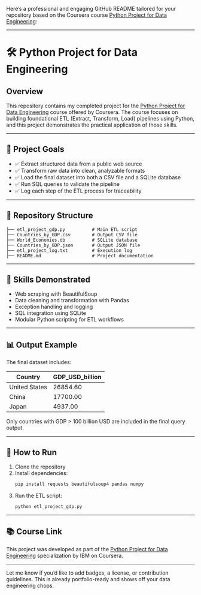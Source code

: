 Here’s a professional and engaging GitHub README tailored for your repository based on the Coursera course [Python Project for Data Engineering](https://www.coursera.org/learn/python-project-for-data-engineering):

---

# 🛠️ Python Project for Data Engineering

## Overview

This repository contains my completed project for the [Python Project for Data Engineering](https://www.coursera.org/learn/python-project-for-data-engineering) course offered by Coursera. The course focuses on building foundational ETL (Extract, Transform, Load) pipelines using Python, and this project demonstrates the practical application of those skills.

---

## 🚀 Project Goals

- ✅ Extract structured data from a public web source  
- ✅ Transform raw data into clean, analyzable formats  
- ✅ Load the final dataset into both a CSV file and a SQLite database  
- ✅ Run SQL queries to validate the pipeline  
- ✅ Log each step of the ETL process for traceability

---

## 📂 Repository Structure

```
├── etl_project_gdp.py          # Main ETL script
├── Countries_by_GDP.csv        # Output CSV file
├── World_Economies.db          # SQLite database
├── Countries_by_GDP.json       # Output JSON file
├── etl_project_log.txt         # Execution log
├── README.md                   # Project documentation
```

---

## 🧠 Skills Demonstrated

- Web scraping with BeautifulSoup  
- Data cleaning and transformation with Pandas  
- Exception handling and logging  
- SQL integration using SQLite  
- Modular Python scripting for ETL workflows

---

## 📊 Output Example

The final dataset includes:

| Country        | GDP_USD_billion |
|----------------|------------------|
| United States  | 26854.60         |
| China          | 17700.00         |
| Japan          | 4937.00          |

Only countries with GDP > 100 billion USD are included in the final query output.

---

## 🧪 How to Run

1. Clone the repository  
2. Install dependencies:
   ```bash
   pip install requests beautifulsoup4 pandas numpy
   ```
3. Run the ETL script:
   ```bash
   python etl_project_gdp.py
   ```

---

## 📚 Course Link

This project was developed as part of the [Python Project for Data Engineering](https://www.coursera.org/learn/python-project-for-data-engineering) specialization by IBM on Coursera.

---

Let me know if you’d like to add badges, a license, or contribution guidelines. This is already portfolio-ready and shows off your data engineering chops.
